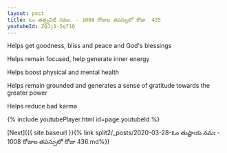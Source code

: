 ```yaml
---
layout: post
title: ఓం తత్త్వవిడే నమః  - 1008 రోజుల తపస్సులో రోజు  435
youtubeId: ZQJj1-5q71Q
---
```

 
 
Helps get goodness, bliss and peace and God's blessings
 
Helps remain focused, help generate inner energy 
 
Helps boost physical and mental health 
 
Helps remain grounded and generates a sense of gratitude towards the greater power 
 
Helps reduce bad karma
 
 
 
 


{% include youtubePlayer.html id=page.youtubeId %}
 
[Next]({{ site.baseurl }}{% link  split2/_posts/2020-03-28-ఓం తుష్టాయ నమః  - 1008 రోజుల తపస్సులో రోజు  436.md%})
 
